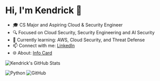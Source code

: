 # Hi, I'm Kendrick 👋
- 🎓 CS Major and Aspiring Cloud & Security Engineer
- 🔍 Focused on Cloud Security, Security Engineering and AI Security
- 🌱 Currently learning: AWS, Cloud Security, and Threat Defense
- 📫 Connect with me: [LinkedIn](https://www.linkedin.com/in/kendrick-e/)
- 🌐 About: [Info Card](https://kejobyte.carrd.co/)

![Kendrick's GitHub Stats](https://github-readme-stats.vercel.app/api?username=kejobyte&show_icons=true&theme=radical)

![Python](https://img.shields.io/badge/-Python-3776AB?style=flat-square&logo=python&logoColor=white)
![GitHub](https://img.shields.io/badge/-GitHub-181717?style=flat-square&logo=github)

